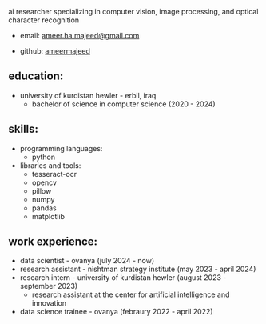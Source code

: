 ai researcher specializing in computer vision, image processing, and optical character recognition
- email: [ameer.ha.majeed@gmail.com](ameer.ha.majeed@gmail.com)
* github: [ameermajeed](https://github.com/ameermajeed)

## education:
* university of kurdistan hewler - erbil, iraq
  - bachelor of science in computer science (2020 - 2024)

## skills:
- programming languages:
  * python
- libraries and tools:
  * tesseract-ocr
  * opencv
  * pillow
  * numpy
  * pandas
  * matplotlib

## work experience:
- data scientist - ovanya (july 2024 - now)
- research assistant - nishtman strategy institute (may 2023 - april 2024)
- research intern - university of kurdistan hewler (august 2023 - september 2023)
  * research assistant at the center for artificial intelligence and innovation
- data science trainee - ovanya (febraury 2022 - april 2022)

